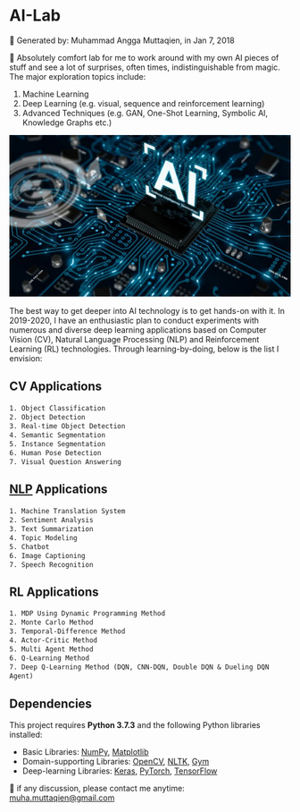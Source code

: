 # AI-Lab 
📁 Generated by: Muhammad Angga Muttaqien, in Jan 7, 2018

🔬 Absolutely comfort lab for me to work around with my own AI pieces of stuff and see a lot of surprises, often times, indistinguishable from magic. The major exploration topics include:

1. Machine Learning
2. Deep Learning (e.g. visual, sequence and reinforcement learning)
3. Advanced Techniques (e.g. GAN, One-Shot Learning, Symbolic AI, Knowledge Graphs etc.)

![](./ai-programming/ai-walpaper.jpg)

The best way to get deeper into AI technology is to get hands-on with it. In 2019-2020, I have an enthusiastic plan to conduct experiments with numerous and diverse deep learning applications based on Computer Vision (CV), Natural Language Processing (NLP) and Reinforcement Learning (RL) technologies. Through learning-by-doing, below is the list I envision:

## CV Applications
```text
1. Object Classification
2. Object Detection
3. Real-time Object Detection
4. Semantic Segmentation
5. Instance Segmentation
6. Human Pose Detection
7. Visual Question Answering
```

## [NLP](https://en.wikipedia.org/wiki/Natural_language_processing) Applications
```text
1. Machine Translation System
2. Sentiment Analysis
3. Text Summarization
4. Topic Modeling
5. Chatbot
6. Image Captioning
7. Speech Recognition
```

## RL Applications
```text
1. MDP Using Dynamic Programming Method
2. Monte Carlo Method
3. Temporal-Difference Method
4. Actor-Critic Method
5. Multi Agent Method
6. Q-Learning Method
7. Deep Q-Learning Method (DQN, CNN-DQN, Double DQN & Dueling DQN Agent)
```

## Dependencies

This project requires **Python 3.7.3** and the following Python libraries installed:

* Basic Libraries: [NumPy](http://www.numpy.org/), [Matplotlib](http://matplotlib.org/)
* Domain-supporting Libraries: [OpenCV](https://opencv.org/), [NLTK](https://www.nltk.org/), [Gym](http://gym.openai.com/)
* Deep-learning Libraries: [Keras](https://keras.io/), [PyTorch](https://pytorch.org/), [TensorFlow](https://www.tensorflow.org/)

📨 if any discussion, please contact me anytime: muha.muttaqien@gmail.com

